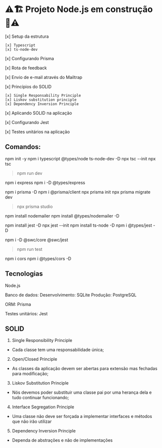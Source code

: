 # ⚠️🏗️ Projeto Node.js em construção 🚧⚠️


[x] Setup da estrutura

    [x] Typescript
    [x] ts-node-dev

[x] Configurando Prisma

[x] Rota de feedback

[x] Envio de e-mail através do Mailtrap

[x] Princípios do SOLID

    [x] Single Responsability Principle
    [x] Liskov substitution principle
    [x] Dependency Inversion Principle

[x] Aplicando SOLID na aplicação

[x] Configurando Jest

[x] Testes unitários na aplicação

## Comandos:

npm init -y
npm i typescript @types/node ts-node-dev -D
npx tsc --init
npx tsc

> npm run dev

npm i express
npm i -D @types/express

npm i prisma -D
npm i @prisma/client
npx prisma init
npx prisma migrate dev

> npx prisma studio

npm install nodemailer
npm install @types/nodemailer -D

npm install jest -D
npx jest --init
npm install ts-node -D
npm i @types/jest -D

npm i -D @swc/core @swc/jest

> npm run test

npm i cors
npm i @types/cors -D

## Tecnologias

Node.js

Banco de dados:
Desenvolvimento: SQLite
Produção: PostgreSQL

ORM: Prisma

Testes unitários: Jest


## SOLID

1. Single Responsibility Principle
- Cada classe tem uma responsabilidade única;

2. Open/Closed Principle
- As classes da aplicação devem ser abertas para extensão mas fechadas para modificação;

3. Liskov Substitution Principle
- Nós devemos poder substituir uma classe pai por uma herança dela e tudo continuar funcionando;

4. Interface Segregation Principle
- Uma classe não deve ser forçada a implementar interfaces e métodos que não irão utilizar

5. Dependency Inversion Principle
- Dependa de abstrações e não de implementações
